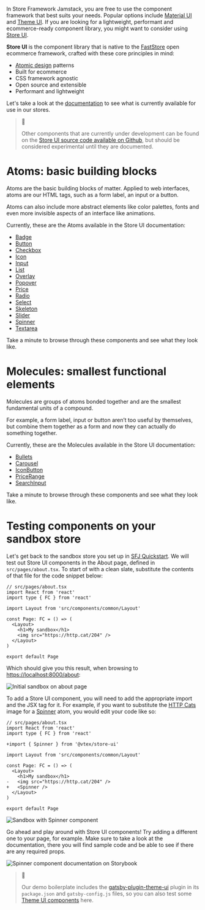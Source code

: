 In Store Framework Jamstack, you are free to use the component framework that best suits your needs. Popular options include [Material UI](https://mui.com/) and [Theme UI](https://theme-ui.com/). If you are looking for a lightweight, performant and ecommerce-ready component library, you might want to consider using [Store UI](https://github.com/vtex/faststore/tree/master/packages/store-ui).

**Store UI** is the component library that is native to the [FastStore](https://github.com/vtex/faststore) open ecommerce framework, crafted with these core principles in mind:

- [Atomic design](https://bradfrost.com/blog/post/atomic-web-design/) patterns
- Built for ecommerce
- CSS framework agnostic
- Open source and extensible
- Performant and lightweight

Let's take a look at the [documentation](https://storeui.netlify.app/) to see what is currently available for use in our stores.

> 📘
> 
> Other components that are currently under development can be found on the [Store UI source code available on Github](https://github.com/vtex/faststore/tree/d30c59807b7f6e67b182ceeaacf9f3b777d77d4a/packages/store-ui/src), but should be considered experimental until they are documented.

# Atoms: basic building blocks

Atoms are the basic building blocks of matter. Applied to web interfaces, atoms are our HTML tags, such as a form label, an input or a button.

Atoms can also include more abstract elements like color palettes, fonts and even more invisible aspects of an interface like animations.

Currently, these are the Atoms available in the Store UI documentation:

- [Badge](https://storeui.netlify.app/?path=/docs/atoms-badge--badge)
- [Button](https://storeui.netlify.app/?path=/docs/atoms-button--button)
- [Checkbox](https://storeui.netlify.app/?path=/docs/atoms-checkbox--checkbox)
- [Icon](https://storeui.netlify.app/?path=/docs/atoms-icon--icon)
- [Input](https://storeui.netlify.app/?path=/docs/atoms-input--input)
- [List](https://storeui.netlify.app/?path=/docs/atoms-list--unordered-list)
- [Overlay](https://storeui.netlify.app/?path=/docs/atoms-overlay--overlay)
- [Popover](https://storeui.netlify.app/?path=/docs/atoms-popover--popover)
- [Price](https://storeui.netlify.app/?path=/docs/atoms-price--default)
- [Radio](https://storeui.netlify.app/?path=/docs/atoms-radio--radio)
- [Select](https://storeui.netlify.app/?path=/docs/atoms-select--default-select)
- [Skeleton](https://storeui.netlify.app/?path=/docs/atoms-skeleton--skeleton)
- [Slider](https://storeui.netlify.app/?path=/docs/atoms-slider--slider)
- [Spinner](https://storeui.netlify.app/?path=/docs/atoms-spinner--spinner)
- [Textarea](https://storeui.netlify.app/?path=/docs/atoms-textarea--textarea)

Take a minute to browse through these components and see what they look like. 

# Molecules: smallest functional elements

Molecules are groups of atoms bonded together and are the smallest fundamental units of a compound. 

For example, a form label, input or button aren’t too useful by themselves, but combine them together as a form and now they can actually do something together.

Currently, these are the Molecules available in the Store UI documentation:

- [Bullets](https://storeui.netlify.app/?path=/docs/molecules-bullets--bullets)
- [Carousel](https://storeui.netlify.app/?path=/docs/molecules-carousel--carousel)
- [IconButton](https://storeui.netlify.app/?path=/docs/molecules-iconbutton--default)
- [PriceRange](https://storeui.netlify.app/?path=/docs/molecules-pricerange--price-range)
- [SearchInput](https://storeui.netlify.app/?path=/docs/molecules-searchinput--default)

Take a minute to browse through these components and see what they look like.

# Testing components on your sandbox store

Let's get back to the sandbox store you set up in [SFJ Quickstart](/docs/course-storeframework-jamstack-101-step01-01-quickstart-lang-en). We will test out Store UI components in the About page, defined in `src/pages/about.tsx`. To start of with a clean slate, substitute the contents of that file for the code snippet below:

```
// src/pages/about.tsx
import React from 'react'
import type { FC } from 'react'

import Layout from 'src/components/common/Layout'

const Page: FC = () => (
  <Layout>
    <h1>My sandbox</h1>
    <img src="https://http.cat/204" />
  </Layout>
)

export default Page
```

Which should give you this result, when browsing to [https://localhost:8000/about](https://localhost:8000/about):

![Initial sandbox on about page](https://files.readme.io/4c57831-image7.png)

To add a Store UI component, you will need to add the appropriate import and the JSX tag for it. For example, if you want to substitute the [HTTP Cats](https://http.cat/) image for a [Spinner](https://storeui.netlify.app/?path=/docs/atoms-spinner--spinner) atom, you would edit your code like so:

```
// src/pages/about.tsx
import React from 'react'
import type { FC } from 'react'

+import { Spinner } from '@vtex/store-ui'

import Layout from 'src/components/common/Layout'

const Page: FC = () => (
  <Layout>
    <h1>My sandbox</h1>
-   <img src="https://http.cat/204" />
+   <Spinner />
  </Layout>
)

export default Page
```

![Sandbox with Spinner component](https://files.readme.io/c533ff0-image8.gif)

Go ahead and play around with Store UI components! Try adding a different one to your page, for example. Make sure to take a look at the documentation, there you will find sample code and be able to see if there are any required props.

![Spinner component documentation on Storybook](https://files.readme.io/d8a56bf-image9.png)

> 📘
> 
> Our demo boilerplate includes the [gatsby-plugin-theme-ui](https://www.gatsbyjs.com/plugins/gatsby-plugin-theme-ui/) plugin in its `package.json` and `gatsby-config.js` files, so you can also test some [Theme UI components](https://theme-ui.com/components) here.